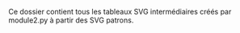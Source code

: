 Ce dossier contient tous les tableaux SVG intermédiaires créés par module2.py à partir des SVG patrons.
